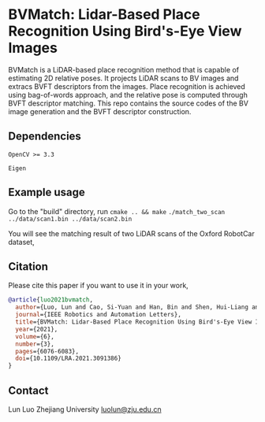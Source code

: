 # BVMatch: Lidar-Based Place Recognition Using Bird's-Eye View Images

BVMatch is a LiDAR-based place recognition method that is capable of estimating 2D relative poses. It projects LiDAR scans to BV images and extracs BVFT descriptors from the images. Place recognition is achieved using bag-of-words approach, and the relative pose is computed through BVFT descriptor matching. This repo contains the source codes of the BV image generation and the BVFT descriptor construction.  

## Dependencies

`OpenCV >= 3.3`

`Eigen`


## Example usage
Go to the "build" directory, run 
`cmake .. && make` 
`./match_two_scan ../data/scan1.bin ../data/scan2.bin`  

You will see the matching result of two LiDAR scans of the Oxford RobotCar dataset,


## Citation
Please cite this paper if you want to use it in your work,
```bibtex
@article{luo2021bvmatch,
  author={Luo, Lun and Cao, Si-Yuan and Han, Bin and Shen, Hui-Liang and Li, Junwei},
  journal={IEEE Robotics and Automation Letters}, 
  title={BVMatch: Lidar-Based Place Recognition Using Bird's-Eye View Images}, 
  year={2021},
  volume={6},
  number={3},
  pages={6076-6083},
  doi={10.1109/LRA.2021.3091386}
}
```

## Contact
Lun Luo
Zhejiang University
luolun@zju.edu.cn